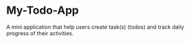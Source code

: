 # My-Todo-App
A mini application that help users create task(s) (todos) and track daily progress of their activities. 